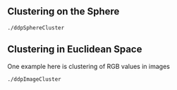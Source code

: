 

## Clustering on the Sphere
```
./ddpSphereCluster
```

## Clustering in Euclidean Space
One example here is clustering of RGB values in images
```
./ddpImageCluster
```

